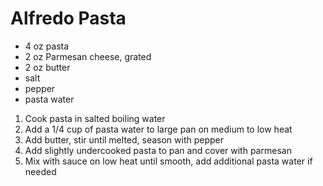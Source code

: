 # Alfredo Pasta

* 4 oz pasta
* 2 oz Parmesan cheese, grated
* 2 oz butter
* salt
* pepper
* pasta water

1. Cook pasta in salted boiling water
1. Add a 1/4 cup of pasta water to large pan on medium to low heat
1. Add butter, stir until melted, season with pepper
1. Add slightly undercooked pasta to pan and cover with parmesan
1. Mix with sauce on low heat until smooth, add additional pasta water if needed
